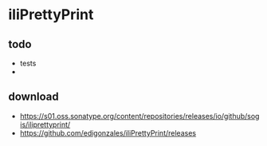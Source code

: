 # iliPrettyPrint

## todo
- tests
- 

## download

- https://s01.oss.sonatype.org/content/repositories/releases/io/github/sogis/iliprettyprint/
- https://github.com/edigonzales/iliPrettyPrint/releases